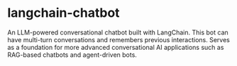 # langchain-chatbot
An LLM-powered conversational chatbot built with LangChain. This bot can have multi-turn conversations and remembers previous interactions. Serves as a foundation for more advanced conversational AI applications such as RAG-based chatbots and agent-driven bots.
